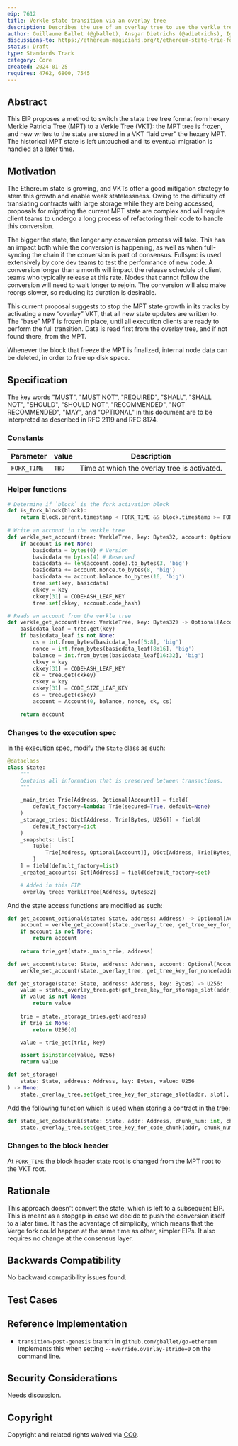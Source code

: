 ```yaml
---
eip: 7612
title: Verkle state transition via an overlay tree
description: Describes the use of an overlay tree to use the verkle tree structure, while leaving the historical state untouched.
author: Guillaume Ballet (@gballet), Ansgar Dietrichs (@adietrichs), Ignacio Hagopian (@jsign), Gottfried Herold (@GottfriedHerold), Jamie Lokier (@jlokier), Tanishq Jasoria (@tanishqjasoria), Parithosh Jayanthi (@parithosh), Gabriel Rocheleau (@gabrocheleau), Karim Taam (@matkt)
discussions-to: https://ethereum-magicians.org/t/ethereum-state-trie-format-change-using-an-overlay/4165
status: Draft
type: Standards Track
category: Core
created: 2024-01-25
requires: 4762, 6800, 7545
---
```


## Abstract

This EIP proposes a method to switch the state tree tree format from hexary Merkle Patricia Tree (MPT) to a Verkle Tree (VKT): the MPT tree is frozen, and new writes to the state are stored in a VKT “laid over” the hexary MPT. The historical MPT state is left untouched and its eventual migration is handled at a later time.

## Motivation

The Ethereum state is growing, and VKTs offer a good mitigation strategy to stem this growth and enable weak statelessness. Owing to the difficulty of translating contracts with large storage while they are being accessed, proposals for migrating the current MPT state are complex and will require client teams to undergo a long process of refactoring their code to handle this conversion.

The bigger the state, the longer any conversion process will take. This has an impact both while the conversion is happening, as well as when full-syncing the chain if the conversion is part of consensus. Fullsync is used extensively by core dev teams to test the performance of new code. A conversion longer than a month will impact the release schedule of client teams who typically release at this rate. Nodes that cannot follow the conversion will need to wait longer to rejoin. The conversion will also make reorgs slower, so reducing its duration is desirable.

This current proposal suggests to stop the MPT state growth in its tracks by activating a new “overlay” VKT, that all new state updates are written to. The “base” MPT is frozen in place, until all execution clients are ready to perform the full transition. Data is read first from the overlay tree, and if not found there, from the MPT.

Whenever the block that freeze the MPT is finalized, internal node data can be deleted, in order to free up disk space.

## Specification

The key words "MUST", "MUST NOT", "REQUIRED", "SHALL", "SHALL NOT", "SHOULD", "SHOULD NOT", "RECOMMENDED", "NOT RECOMMENDED", "MAY", and "OPTIONAL" in this document are to be interpreted as described in RFC 2119 and RFC 8174.

### Constants

| Parameter   | value | Description                                  |
| ----------- | ----- | -------------------------------------------- |
| `FORK_TIME` | `TBD` | Time at which the overlay tree is activated. |

### Helper functions

```python
# Determine if `block` is the fork activation block
def is_fork_block(block):
    return block.parent.timestamp < FORK_TIME && block.timestamp >= FORK_TIME
    
# Write an account in the verkle tree
def verkle_set_account(tree: VerkleTree, key: Bytes32, account: Optional[Account]):
    if account is not None:
        basicdata = bytes(0) # Version
        basicdata += bytes(4) # Reserved
        basicdata += len(account.code).to_bytes(3, 'big')
        basicdata += account.nonce.to_bytes(8, 'big')
        basicdata += account.balance.to_bytes(16, 'big')
        tree.set(key, basicdata)
        ckkey = key
        ckkey[31] = CODEHASH_LEAF_KEY
        tree.set(ckkey, account.code_hash)

# Reads an account from the verkle tree
def verkle_get_account(tree: VerkleTree, key: Bytes32) -> Optional[Account]:
    basicdata_leaf = tree.get(key)
    if basicdata_leaf is not None:
        cs = int.from_bytes(basicdata_leaf[5:8], 'big')
        nonce = int.from_bytes(basicdata_leaf[8:16], 'big')
        balance = int.from_bytes(basicdata_leaf[16:32], 'big')
        ckkey = key
        ckkey[31] = CODEHASH_LEAF_KEY
        ck = tree.get(ckkey)
        cskey = key
        cskey[31] = CODE_SIZE_LEAF_KEY
        cs = tree.get(cskey)
        account = Account(0, balance, nonce, ck, cs)

    return account
```

### Changes to the execution spec

In the execution spec, modify the `State` class as such:

```python
@dataclass
class State:
    """
    Contains all information that is preserved between transactions.
    """

    _main_trie: Trie[Address, Optional[Account]] = field(
        default_factory=lambda: Trie(secured=True, default=None)
    )
    _storage_tries: Dict[Address, Trie[Bytes, U256]] = field(
        default_factory=dict
    )
    _snapshots: List[
        Tuple[
            Trie[Address, Optional[Account]], Dict[Address, Trie[Bytes, U256]]
        ]
    ] = field(default_factory=list)
    _created_accounts: Set[Address] = field(default_factory=set)

    # Added in this EIP
    _overlay_tree: VerkleTree[Address, Bytes32]
```

And the state access functions are modified as such:

```python
def get_account_optional(state: State, address: Address) -> Optional[Account]:
    account = verkle_get_account(state._overlay_tree, get_tree_key_for_version(addr))
    if account is not None:
        return account
    
    return trie_get(state._main_trie, address)

def set_account(state: State, address: Address, account: Optional[Account]) -> None:
    verkle_set_account(state._overlay_tree, get_tree_key_for_nonce(addr), account)

def get_storage(state: State, address: Address, key: Bytes) -> U256:
    value = state._overlay_tree.get(get_tree_key_for_storage_slot(addr, slot))
    if value is not None:
        return value
        
    trie = state._storage_tries.get(address)
    if trie is None:
        return U256(0)

    value = trie_get(trie, key)

    assert isinstance(value, U256)
    return value

def set_storage(
    state: State, address: Address, key: Bytes, value: U256
) -> None:
    state._overlay_tree.set(get_tree_key_for_storage_slot(addr, slot), value)
```

Add the following function which is used when storing a contract in the tree:

```python
def state_set_codechunk(state: State, addr: Address, chunk_num: int, chunk: Bytes):
    state._overlay_tree.set(get_tree_key_for_code_chunk(addr, chunk_num), chunk)
```

### Changes to the block header

At `FORK_TIME` the block header state root is changed from the MPT root to the VKT root.

## Rationale

This approach doesn't convert the state, which is left to a subsequent EIP. This is meant as a stopgap in case we decide to push the conversion itself to a later time. It has the advantage of simplicity, which means that the Verge fork could happen at the same time as other, simpler EIPs. It also requires no change at the consensus layer.

## Backwards Compatibility

No backward compatibility issues found.

## Test Cases

<!--
  This section is optional for non-Core EIPs.

  The Test Cases section should include expected input/output pairs, but may include a succinct set of executable tests. It should not include project build files. No new requirements may be be introduced here (meaning an implementation following only the Specification section should pass all tests here.)
  If the test suite is too large to reasonably be included inline, then consider adding it as one or more files in `../assets/eip-####/`. External links will not be allowed

  TODO: Remove this comment before submitting
-->

## Reference Implementation

 * `transition-post-genesis` branch in `github.com/gballet/go-ethereum` implements this when setting `--override.overlay-stride=0` on the command line.

## Security Considerations

<!--
  All EIPs must contain a section that discusses the security implications/considerations relevant to the proposed change. Include information that might be important for security discussions, surfaces risks and can be used throughout the life cycle of the proposal. For example, include security-relevant design decisions, concerns, important discussions, implementation-specific guidance and pitfalls, an outline of threats and risks and how they are being addressed. EIP submissions missing the "Security Considerations" section will be rejected. An EIP cannot proceed to status "Final" without a Security Considerations discussion deemed sufficient by the reviewers.

  The current placeholder is acceptable for a draft.

  TODO: Remove this comment before submitting
-->

Needs discussion.

## Copyright

Copyright and related rights waived via [CC0](/LICENSE.md).
